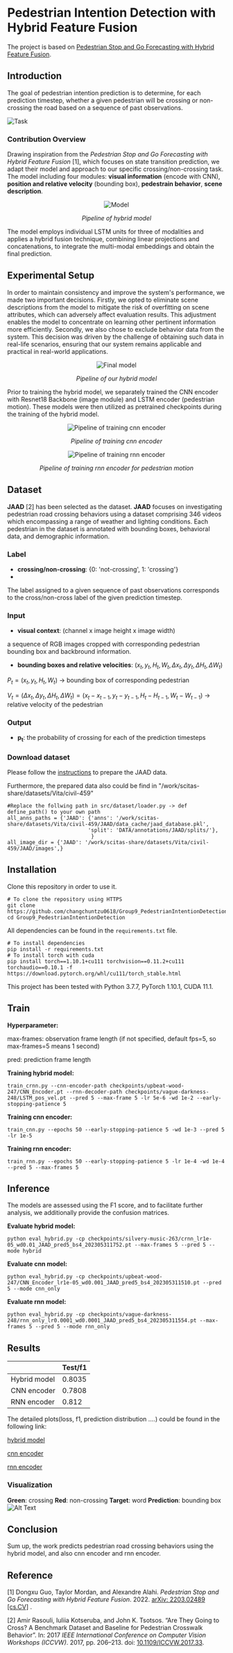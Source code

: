 # Pedestrian Intention Detection with Hybrid Feature Fusion
The project is based on [Pedestrian Stop and Go Forecasting with Hybrid Feature Fusion](https://github.com/vita-epfl/hybrid-feature-fusion).
## Introduction
The goal of pedestrian intention prediction is to determine, for each prediction timestep, whether a given pedestrian will be crossing or non-crossing the road based on a sequence of past observations. 

![Task](figure/task.png)

### Contribution Overview
Drawing inspiration from the *Pedestrian Stop and Go Forecasting with Hybrid Feature Fusion* [1], which focuses on state transition prediction, we adapt their model and approach to our specific crossing/non-crossing task. The model including four modules: **visual information** (encode with CNN), **position and relative velocity** (bounding box), **pedestrain behavior**, **scene description**. 

<p align="center">
  <img src="figure/model.png" alt="Model">
</p>
<p align="center"><em>Pipeline of hybrid model</em></p>

The model employs individual LSTM units for three of modalities and applies a hybrid fusion technique, combining linear projections and concatenations, to integrate the multi-modal embeddings and obtain the final prediction.

## Experimental Setup
In order to maintain consistency and improve the system's performance, we made two important decisions. Firstly, we opted to eliminate scene descriptions from the model to mitigate the risk of overfitting on scene attributes, which can adversely affect evaluation results. This adjustment enables the model to concentrate on learning other pertinent information more efficiently. Secondly, we also chose to exclude behavior data from the system. This decision was driven by the challenge of obtaining such data in real-life scenarios, ensuring that our system remains applicable and practical in real-world applications.

<p align="center">
  <img src="figure/final_model.png" alt="Final model">
</p>
<p align="center"><em>Pipeline of our hybrid model</em></p>

Prior to training the hybrid model, we separately trained the CNN encoder with Resnet18 Backbone (image module) and LSTM encoder (pedestrian motion). These models were then utilized as pretrained checkpoints during the training of the hybrid model.
<p align="center">
  <img src="figure/cnn_encoder.png" alt="Pipeline of training cnn encoder">
</p>
<p align="center"><em>Pipeline of training cnn encoder</em></p>

<p align="center">
  <img src="figure/rnn_encoder.png" alt="Pipeline of training rnn encoder">
</p>
<p align="center"><em>Pipeline of training rnn encoder for pedestrian motion</em></p>

## Dataset
**JAAD** [2] has been selected as the dataset. **JAAD** focuses on investigating pedestrian road crossing behaviors using a dataset comprising 346 videos which encompassing a range of weather and lighting conditions. Each pedestrian in the dataset is annotated with bounding boxes, behavioral data, and demographic information. 
### Label
- **crossing/non-crossing**: {0: 'not-crossing', 1: 'crossing'}
- 
The label assigned to a given sequence of past observations corresponds to the cross/non-cross label of the given prediction timestep.
### Input
- **visual context**: (channel x image height x image width)

a sequence of RGB images cropped with corresponding pedestrian bounding box and backbround information. 
- **bounding boxes and relative velocities**: $(x_t, y_t, H_t, W_t, \Delta x_t, \Delta y_t, \Delta H_t, \Delta W_t)$

$P_t = (x_t, y_t, H_t, W_t)$ -> bounding box of corresponding pedestrian

$V_t = (\Delta x_t, \Delta y_t, \Delta H_t, \Delta W_t) = (x_t - x_{t-1}, y_t - y_{t-1}, H_t - H_{t-1}, W_t - W_{t-1})$ -> relative velocity of the pedestrian

### Output
- **p<sub>t</sub>**: the probability of crossing for each of the prediction timesteps

### Download dataset

Please follow the [instructions](https://github.com/vita-epfl/pedestrian-transition-dataset#data-preparation) to prepare the JAAD data.

Furthermore, the prepared data also could be find in "/work/scitas-share/datasets/Vita/civil-459"
```
#Replace the follwing path in src/dataset/loader.py -> def define_path() to your own path
all_anns_paths = {'JAAD': {'anns': '/work/scitas-share/datasets/Vita/civil-459/JAAD/data_cache/jaad_database.pkl',
                          'split': 'DATA/annotations/JAAD/splits/'},
                           }
all_image_dir = {'JAAD': '/work/scitas-share/datasets/Vita/civil-459/JAAD/images',}
```

## Installation
Clone this repository in order to use it.
```
# To clone the repository using HTTPS
git clone https://github.com/changchuntzu0618/Group9_PedestrianIntentionDetection.git
cd Group9_PedestrianIntentionDetection
```

All dependencies can be found in the `requirements.txt` file.
```
# To install dependencies
pip install -r requirements.txt
# To install torch with cuda
pip install torch==1.10.1+cu111 torchvision==0.11.2+cu111 torchaudio==0.10.1 -f https://download.pytorch.org/whl/cu111/torch_stable.html
```

This project has been tested with Python 3.7.7, PyTorch 1.10.1, CUDA 11.1.

## Train
**Hyperparameter:**

max-frames: observation frame length (if not specified, default fps=5, so max-frames=5 means 1 second)

pred: prediction frame length

**Training hybrid model:**
```
train_crnn.py --cnn-encoder-path checkpoints/upbeat-wood-247/CNN_Encoder.pt --rnn-decoder-path checkpoints/vague-darkness-248/LSTM_pos_vel.pt --pred 5 --max-frame 5 -lr 5e-6 -wd 1e-2 --early-stopping-patience 5
```
**Training cnn encoder:**
```
train_cnn.py --epochs 50 --early-stopping-patience 5 -wd 1e-3 --pred 5 -lr 1e-5
```

**Training rnn encoder:**
```
train_rnn.py --epochs 50 --early-stopping-patience 5 -lr 1e-4 -wd 1e-4 --pred 5 --max-frames 5
```

## Inference
The models are assessed using the F1 score, and to facilitate further analysis, we additionally provide the confusion matrices.

**Evaluate hybrid model:**
```
python eval_hybrid.py -cp checkpoints/silvery-music-263/crnn_lr1e-05_wd0.01_JAAD_pred5_bs4_202305311752.pt --max-frames 5 --pred 5 --mode hybrid
```
**Evaluate cnn model:**
```
python eval_hybrid.py -cp checkpoints/upbeat-wood-247/CNN_Encoder_lr1e-05_wd0.001_JAAD_pred5_bs4_202305311510.pt --pred 5 --mode cnn_only
```
**Evaluate rnn model:**
```
python eval_hybrid.py -cp checkpoints/vague-darkness-248/rnn_only_lr0.0001_wd0.0001_JAAD_pred5_bs4_202305311554.pt --max-frames 5 --pred 5 --mode rnn_only
```

## Results

|  | Test/f1 |
| -------------- | -------------- |
| Hybrid model | 0.8035 |
| CNN encoder | 0.7808 |
| RNN encoder | 0.812 |

The detailed plots(loss, f1, prediction distribution ....) could be found in the following link:

[hybrid model]( https://wandb.ai/arinaruck/dlav-intention-prediction/runs/h8g4l4cn/overview?workspace=user-arinaruck)

[cnn encoder](https://wandb.ai/arinaruck/dlav-intention-prediction/runs/5pom7rto?workspace=user-arinaruck)

[rnn encoder](https://wandb.ai/arinaruck/dlav-intention-prediction/runs/3qb1j952?workspace=user-arinaruck)

### Visualization
**Green**: crossing **Red**: non-crossing
**Target**: word **Prediction**: bounding box
![Alt Text](figure/demo_video_0071.gif)

## Conclusion
Sum up, the work predicts pedestrian road crossing behaviors using the hybrid model, and also cnn encoder and rnn encoder. 

## Reference
[1] Dongxu Guo, Taylor Mordan, and Alexandre Alahi. *Pedestrian Stop and Go Forecasting with Hybrid Feature Fusion*. 2022. [arXiv: 2203.02489 [cs.CV]](https://arxiv.org/abs/2203.02489) .

[2] Amir Rasouli, Iuliia Kotseruba, and John K. Tsotsos. “Are They Going to Cross? A Benchmark Dataset and Baseline for Pedestrian Crosswalk Behavior”. In: 2017 *IEEE International Conference on Computer Vision Workshops (ICCVW)*. 2017, pp. 206–213. doi: [10.1109/ICCVW.2017.33](https://ieeexplore.ieee.org/document/8265243).
